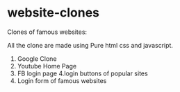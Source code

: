 # website-clones
Clones of famous websites:

All the clone are made using Pure html css and javascript.

1. Google Clone
2. Youtube Home Page 
3. FB login page
4.login buttons of popular sites
5. Login form of famous websites
